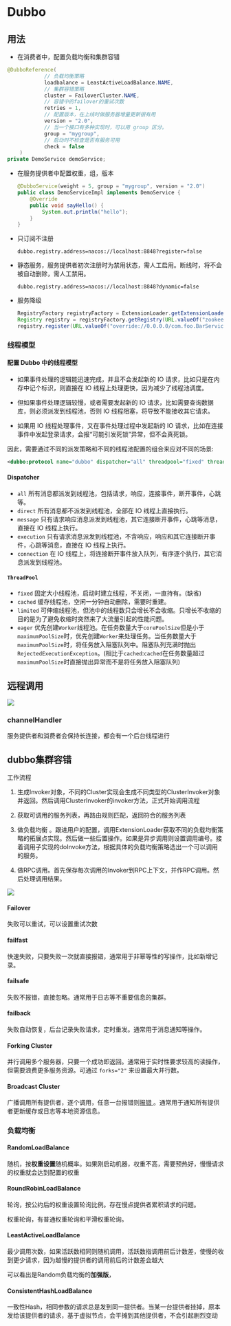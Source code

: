 # Dubbo

## 用法

- 在消费者中，配置负载均衡和集群容错

```java
@DubboReference(
            // 负载均衡策略
            loadbalance = LeastActiveLoadBalance.NAME,
            // 集群容错策略
            cluster = FailoverCluster.NAME,
            // 容错中的failover的重试次数
            retries = 1,
            // 配置版本，在上线时做服务器增量更新很有用
            version = "2.0",
            // 当一个接口有多种实现时，可以用 group 区分。
            group = "mygroup",
            // 启动时不检查是否有服务可用
            check = false
    )
private DemoService demoService;
```

- 在服务提供者中配置权重，组，版本

  ```java
  @DubboService(weight = 5, group = "mygroup", version = "2.0")
  public class DemoServiceImpl implements DemoService {
      @Override
      public void sayHello() {
          System.out.println("hello");
      }
  }
  
  ```

  

- 只订阅不注册

  ```dubbo.registry.address=nacos://localhost:8848?register=false```

- 静态服务，服务提供者初次注册时为禁用状态，需人工启用。断线时，将不会被自动删除，需人工禁用。

  `dubbo.registry.address=nacos://localhost:8848?dynamic=false`
  
- 服务降级

  ```java
  RegistryFactory registryFactory = ExtensionLoader.getExtensionLoader(RegistryFactory.class).getAdaptiveExtension();
  Registry registry = registryFactory.getRegistry(URL.valueOf("zookeeper://localhost:2181"));
  registry.register(URL.valueOf("override://0.0.0.0/com.foo.BarService?category=configurators&dynamic=false&application=foo&mock=force:return+null"));
  ```

  

### 线程模型

#### 配置 Dubbo 中的线程模型

- 如果事件处理的逻辑能迅速完成，并且不会发起新的 IO 请求，比如只是在内存中记个标识，则直接在 IO 线程上处理更快，因为减少了线程池调度。

- 但如果事件处理逻辑较慢，或者需要发起新的 IO 请求，比如需要查询数据库，则必须派发到线程池，否则 IO 线程阻塞，将导致不能接收其它请求。

- 如果用 IO 线程处理事件，又在事件处理过程中发起新的 IO 请求，比如在连接事件中发起登录请求，会报“可能引发死锁”异常，但不会真死锁。

因此，需要通过不同的派发策略和不同的线程池配置的组合来应对不同的场景:

```xml
<dubbo:protocol name="dubbo" dispatcher="all" threadpool="fixed" threads="100" />
```

#### Dispatcher

- `all` 所有消息都派发到线程池，包括请求，响应，连接事件，断开事件，心跳等。
- `direct` 所有消息都不派发到线程池，全部在 IO 线程上直接执行。
- `message` 只有请求响应消息派发到线程池，其它连接断开事件，心跳等消息，直接在 IO 线程上执行。
- `execution` 只有请求消息派发到线程池，不含响应，响应和其它连接断开事件，心跳等消息，直接在 IO 线程上执行。
- `connection` 在 IO 线程上，将连接断开事件放入队列，有序逐个执行，其它消息派发到线程池。

#### `ThreadPool`

- `fixed` 固定大小线程池，启动时建立线程，不关闭，一直持有。(缺省)
- `cached` 缓存线程池，空闲一分钟自动删除，需要时重建。
- `limited` 可伸缩线程池，但池中的线程数只会增长不会收缩。只增长不收缩的目的是为了避免收缩时突然来了大流量引起的性能问题。
- `eager` 优先创建`Worker`线程池。在任务数量大于`corePoolSize`但是小于`maximumPoolSize`时，优先创建`Worker`来处理任务。当任务数量大于`maximumPoolSize`时，将任务放入阻塞队列中。阻塞队列充满时抛出`RejectedExecutionException`。(相比于`cached`:`cached`在任务数量超过`maximumPoolSize`时直接抛出异常而不是将任务放入阻塞队列)



## 远程调用

![](https://cdn.clinan.xyz/dubbo-invoke.png)





### channelHandler



服务提供者和消费者会保持长连接，都会有一个后台线程进行



## dubbo集群容错

工作流程

1. 生成Invoker对象，不同的Cluster实现会生成不同类型的ClusterInvoker对象并返回。然后调用ClusterInvoker的invoker方法，正式开始调用流程

2. 获取可调用的服务列表，再路由规则匹配，返回符合的服务列表

3. 做负载均衡 。跟进用户的配置，调用ExtensionLoader获取不同的负载均衡策略的拓展点实现。然后做一些后置操作。如果是异步调用则设置调用编号。接着调用子实现的doInvoke方法，根据具体的负载均衡策略选出一个可以调用的服务。

4. 做RPC调用。首先保存每次调用的Invoker到RPC上下文，并作RPC调用。然后处理调用结果。

   

![](https://cdn.clinan.xyz/dubbo-cluster.png)



#### Failover

失败可以重试，可以设置重试次数



#### failfast

快速失败，只要失败一次就直接报错，通常用于非幂等性的写操作，比如新增记录。



#### failsafe

失败不报错，直接忽略。通常用于日志等不重要信息的集群。



#### failback

失败自动恢复，后台记录失败请求，定时重发。通常用于消息通知等操作。



#### Forking Cluster

并行调用多个服务器，只要一个成功即返回。通常用于实时性要求较高的读操作，但需要浪费更多服务资源。可通过 `forks="2"` 来设置最大并行数。

#### Broadcast Cluster

广播调用所有提供者，逐个调用，任意一台报错则[报错 ](http://dubbo.io/books/dubbo-user-book/demos/fault-tolerent-strategy.html#fn_2)。通常用于通知所有提供者更新缓存或日志等本地资源信息。

 



### 负载均衡

#### RandomLoadBalance

随机，按**权重设置**随机概率。如果刚启动机器，权重不高，需要预热好，慢慢请求的权重就会达到配置的权重

#### RoundRobinLoadBalance

轮询，按公约后的权重设置轮询比例。存在慢点提供者累积请求的问题。

权重轮询，有普通权重轮询和平滑权重轮询。

#### LeastActiveLoadBalance

最少调用次数，如果活跃数相同则随机调用，活跃数指调用前后计数差，使慢的收到更少请求，因为越慢的提供者的调用前后的计数差会越大

可以看出是Random负载均衡的**加强版**，

#### ConsistentHashLoadBalance

一致性Hash，相同参数的请求总是发到同一提供者。当某一台提供者挂掉，原本发给该提供者的请求，基于虚拟节点，会平摊到其他提供者，不会引起剧烈变动

